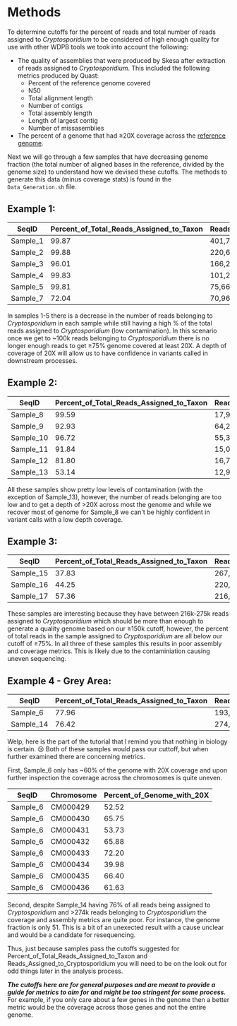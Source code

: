 # Methods

To determine cutoffs for the percent of reads and total number of reads assigned to *Cryptosporidium* to be considered of high enough quality for use with other WDPB tools we took into account the following:

- The quality of assemblies that were produced by Skesa after extraction of reads assigned to *Cryptosporidium*. This included the following metrics produced by Quast:
  - Percent of the reference genome covered
  - N50
  - Total alignment length	
  - Number of contigs
  - Total assembly length	
  - Length of largest contig	
  - Number of missasemblies
- The percent of a genome that had ≥20X coverage across the [reference genome](https://cryptodb.org/cryptodb/app/downloads/release-55/CparvumIowaII/fasta/data/). 

Next we will go through a few samples that have decreasing genome fraction (the total number of aligned bases in the reference, divided by the genome size) to understand how we devised these cutoffs. The methods to generate this data (minus coverage stats) is found in the `Data_Generation.sh` file.

## Example 1:

| SeqID | Percent_of_Total_Reads_Assigned_to_Taxon | Reads_Assigned_to_Cryptosporidium | Percent_of_Genome_with_20X | Genome_Fraction | N50 | Total_Alignment_Length | Number_of_Contigs | Total_Assembly_Length | Largest_Contig | Missasemblies |
| -------- | ----- | -------  | ------ | ------ | ------ | --------  | ----- | --------- | ------- | -- |
| Sample_1 | 99.87 | 401,788  | 99.313 | 99.214 | 67,207 | 9,014,980 |  301	 | 9,065,206 | 214,135 |  5 |
| Sample_2 | 99.88 | 220,627  | 98.702 | 99.182 | 61,377 | 9,012,711 |  324  | 9,063,269 | 333,080 |  7 |
| Sample_3 | 96.01 | 166,290  | 94.140 | 98.998 | 61,366 | 8,995,748 |  347  | 9,047,215 | 333,058 |  6 |
| Sample_4 | 99.83 | 101,221  | 72.566 | 98.131 | 28,219 | 8,915,834 |  744  | 8,960,051 | 133,845 |  2 |
| Sample_5 | 99.81 |  75,667  | 54.703 | 97.572 |	18,864 | 8,864,226 | 1,003 | 8,904,350 |	87,654 |  1 |
| Sample_7 | 72.04 |  70,964  | 78.454 | 92.073 | 12,217 | 8,364,960 | 1,838 | 8,392,506 |  65,785 | 17 |

In samples 1-5 there is a decrease in the number of reads belonging to *Cryptosporidium* in each sample while still having a high % of the total reads assigned to *Cryptosporidium* (low contamination). In this scenario once we get to ~100k reads belonging to *Cryptosporidium* there is no longer enough reads to get ≥75% genome covered at least 20X. A depth of coverage of 20X will allow us to have confidence in variants called in downstream processes. 

## Example 2:

| SeqID | Percent_of_Total_Reads_Assigned_to_Taxon | Reads_Assigned_to_Cryptosporidium | Percent_of_Genome_with_20X | Genome_Fraction | N50 | Total_Alignment_Length | Number_of_Contigs | Total_Assembly_Length | Largest_Contig | Missasemblies |
| --------  | ----- | ------- | ------ | ------ | ------ | --------  | ----- | --------- | ------- | -- |
| Sample_8  |	99.59 |	 17,957 |	12.838 | 88.192 |	 3,389 | 8,011,360 | 3,447 | 8,037,329 |	24,126 |	9 |
| Sample_9  |	92.93 |	 64,288 |	56.423 | 84.145 |	 5,366 | 7,644,707 | 2,928 | 7,654,896 |	35,174 | 31 |
| Sample_10 |	96.72 |  55,312 |	51.946 | 79.102 |	 4,902 | 7,185,779 | 2,838 | 7,208,940 |	50,650 | 36 |
| Sample_11 |	91.84 |	 15,042 |	 4.924 | 71.044 |	 1,391 | 6,453,726 | 5,249 | 6,460,790 |	10,924 | 11 |
| Sample_12 |	81.80 |	 16,773 |	 8.732 | 69.984 |	 1,431 | 6,357,466 | 5,138 | 6,368,661 |	10,715 | 11 |
| Sample_13 |	53.14 |	 12,993 |	 1.790 | 63.500 |	 1,262 | 5,768,451 | 5,080 | 5,776,527 |	 8,275 | 12 |

All these samples show pretty low levels of contamination (with the exception of Sample_13), however, the number of reads belonging are too low and to get a depth of >20X across most the genome and while we recover most of genome for Sample_8 we can't be highly confident in variant calls with a low depth coverage. 

## Example 3:

| SeqID | Percent_of_Total_Reads_Assigned_to_Taxon | Reads_Assigned_to_Cryptosporidium | Percent_of_Genome_with_20X | Genome_Fraction | N50 | Total_Alignment_Length | Number_of_Contigs | Total_Assembly_Length | Largest_Contig | Missasemblies |
| --------  | ----- | ------- | ----- | ------ | ------ | --------  | ----- | --------- | ------ | -- |
| Sample_15 |	37.83 |	267,402 | 2.227 |	40.296 |	 968  | 3,660,454 |	3,908 |	3,665,179 |	 5,722 | 72 |
| Sample_16 |	44.25 |	220,434 |	0.988 |	35.955 | 	1,007	| 3,266,197 |	3,412 |	3,271,398 |	 6,481 | 58 |
| Sample_17 |	57.36 |	216,715 |	7.713 |	25.386 | 	1,065	| 2,306,121 |	2,301 |	2,319,518 |	 7,536 | 46 |

These samples are interesting because they have between 216k-275k reads assigned to *Cryptosporidium* which should be more than enough to generate a quality genome based on our ≥150k cutoff, however, the percent of total reads in the sample assigned to *Cryptosporidium* are all below our cutoff of ≥75%. In all three of these samples this results in poor assembly and coverage metrics. This is likely due to the contaminiation causing uneven sequencing. 

## Example 4 - Grey Area:

| SeqID | Percent_of_Total_Reads_Assigned_to_Taxon | Reads_Assigned_to_Cryptosporidium | Percent_of_Genome_with_20X | Genome_Fraction | N50 | Total_Alignment_Length | Number_of_Contigs | Total_Assembly_Length | Largest_Contig | Missasemblies |
| --------  | ----- | ------- | ------ | ------ | ------ | --------  | ----- | --------- | ------  | -- |
| Sample_6  | 77.96 | 193,521 | 59.760 | 94.221 | 16,937 | 8,560,360 | 1,412 | 8,596,398 | 109,689 | 10 |
| Sample_14 |	76.42 |	274,896 |	0.826  | 51.85  |	 1,097 | 4,710,132 | 4,612 | 4,712,992 |  6,239  | 61 |

Welp, here is the part of the tutorial that I remind you that nothing in biology is certain. 😢 Both of these samples would pass our cuttoff, but when further examined there are concerning metrics. 

First, Sample_6 only has ~60% of the genome with 20X coverage and upon further inspection the coverage across the chromosomes is quite uneven. 

|   SeqID  | Chromosome | Percent_of_Genome_with_20X |
| -------- |  --------  | -------------------------  |
| Sample_6 |  CM000429  |	          52.52            |
| Sample_6 |  CM000430  |	          65.75            |
| Sample_6 |  CM000431  |	          53.73            |
| Sample_6 |  CM000432  |	          65.88            |
| Sample_6 |  CM000433  |	          72.20            |
| Sample_6 |  CM000434  |	          39.98            |
| Sample_6 |  CM000435  |           66.40            |
| Sample_6 |  CM000436  |           61.63            |  

Second, despite Sample_14 having 76% of all reads being assigned to *Cryptosporidium* and >274k reads belonging to *Cryptosporidium* the coverage and assembly metrics are quite poor. For instance, the genome fraction is only 51. This is a bit of an unexected result with a cause unclear and would be a candidate for resequencing. 

Thus, just because samples pass the cutoffs suggested for Percent_of_Total_Reads_Assigned_to_Taxon and Reads_Assigned_to_Cryptosporidium you will need to be on the look out for odd things later in the analysis process. 

***The cutoffs here are for general purposes and are meant to provide a guide for metrics to aim for and might be too stringent for some process.*** For example, if you only care about a few genes in the genome then a better metric would be the coverage across those genes and not the entire genome.
